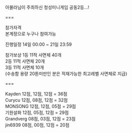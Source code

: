 아몰라님이 주최하신 청성미니게임 공동2등...!  

===  

참가자격  
본계정으로 누구나 참여가능  

진행일정
14일 00:00 ~ 21일 23:59  

참가보상
1등 11적 사면체 40개  
2등 11적 사면체 20개  
3등 11적 사면체 10개  
(수송함 용량 20톤미만인 분은 적재가능한 최고레벨 사면체로 지급)  

===  

Kayden         12점, 12점, 12점 = 36점  
Curycu         12점, 08점, 12점 = 32점  
MONSONG        12점, 12점, 05점 = 29점  
기원설화       12점, 05점, 12점 = 29점  
Grandverg      08점, 03점, 12점 = 23점  
jin6939        08점, 00점, 12점 = 20점  
